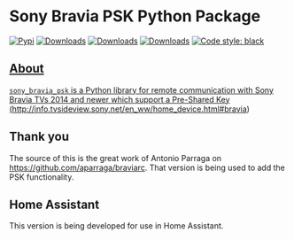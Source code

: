 # Sony Bravia PSK Python Package

[![Pypi](https://badge.fury.io/py/pySonyBraviaPSK.svg)](https://pypi.org/project/pysonybraviapsk)
[![Downloads](https://pepy.tech/badge/pysonybraviapsk/week)](https://pepy.tech/project/pysonybraviapsk/week)
[![Downloads](https://pepy.tech/badge/pysonybraviapsk/month)](https://pepy.tech/project/pysonybraviapsk/month)
[![Downloads](https://pepy.tech/badge/pysonybraviapsk)](https://pepy.tech/project/pysonybraviapsk)
<a href="https://github.com/psf/black"><img alt="Code style: black" src="https://img.shields.io/badge/code%20style-black-000000.svg">

## About

``sony_bravia_psk`` is a Python library for remote communication with Sony Bravia TVs 2014 and newer which support a Pre-Shared Key
(http://info.tvsideview.sony.net/en_ww/home_device.html#bravia)

## Thank you
The source of this is the great work of Antonio Parraga on https://github.com/aparraga/braviarc. That version is being used to
add the PSK functionality.

## Home Assistant
This version is being developed for use in Home Assistant.
